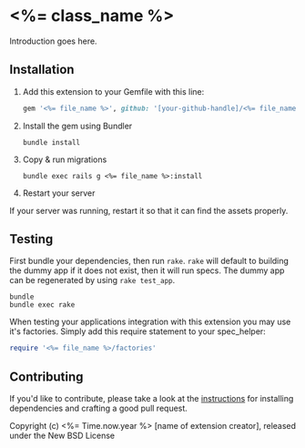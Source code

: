 # <%= class_name %>

Introduction goes here.

## Installation

1. Add this extension to your Gemfile with this line:

    ```ruby
    gem '<%= file_name %>', github: '[your-github-handle]/<%= file_name %>'
    ```

2. Install the gem using Bundler

    ```shell
    bundle install
    ```

3. Copy & run migrations

    ```shell
    bundle exec rails g <%= file_name %>:install
    ```

4. Restart your server

  If your server was running, restart it so that it can find the assets properly.

## Testing

First bundle your dependencies, then run `rake`. `rake` will default to building the dummy app if it does not exist, then it will run specs. The dummy app can be regenerated by using `rake test_app`.

```shell
bundle
bundle exec rake
```

When testing your applications integration with this extension you may use it's factories.
Simply add this require statement to your spec_helper:

```ruby
require '<%= file_name %>/factories'
```

## Contributing

If you'd like to contribute, please take a look at the
[instructions](CONTRIBUTING.md) for installing dependencies and crafting a good
pull request.

Copyright (c) <%= Time.now.year %> [name of extension creator], released under the New BSD License
